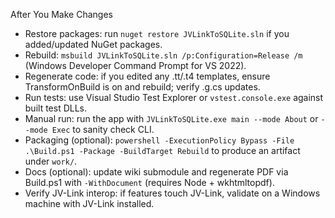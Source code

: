 After You Make Changes
- Restore packages: run `nuget restore JVLinkToSQLite.sln` if you added/updated NuGet packages.
- Rebuild: `msbuild JVLinkToSQLite.sln /p:Configuration=Release /m` (Windows Developer Command Prompt for VS 2022).
- Regenerate code: if you edited any .tt/.t4 templates, ensure TransformOnBuild is on and rebuild; verify .g.cs updates.
- Run tests: use Visual Studio Test Explorer or `vstest.console.exe` against built test DLLs.
- Manual run: run the app with `JVLinkToSQLite.exe main --mode About` or `--mode Exec` to sanity check CLI.
- Packaging (optional): `powershell -ExecutionPolicy Bypass -File .\Build.ps1 -Package -BuildTarget Rebuild` to produce an artifact under `work/`.
- Docs (optional): update wiki submodule and regenerate PDF via Build.ps1 with `-WithDocument` (requires Node + wkhtmltopdf).
- Verify JV-Link interop: if features touch JV-Link, validate on a Windows machine with JV-Link installed.
